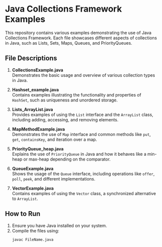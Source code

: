 # Java Collections Framework Examples

This repository contains various examples demonstrating the use of Java Collections Framework. Each file showcases different aspects of collections in Java, such as Lists, Sets, Maps, Queues, and PriorityQueues.

## File Descriptions

1. **CollectionsExample.java**  
   Demonstrates the basic usage and overview of various collection types in Java.

2. **Hashset_example.java**  
   Contains examples illustrating the functionality and properties of `HashSet`, such as uniqueness and unordered storage.

3. **Lists_ArrayList.java**  
   Provides examples of using the `List` interface and the `ArrayList` class, including adding, accessing, and removing elements.

4. **MapMethodExample.java**  
   Demonstrates the use of `Map` interface and common methods like `put`, `get`, `containsKey`, and iteration over a map.

5. **PriorityQueue_heap.java**  
   Explains the use of `PriorityQueue` in Java and how it behaves like a min-heap or max-heap depending on the comparator.

6. **QueueExample.java**  
   Shows the usage of the `Queue` interface, including operations like `offer`, `poll`, `peek`, and different implementations.

7. **VectorExample.java**  
   Contains examples of using the `Vector` class, a synchronized alternative to `ArrayList`.

## How to Run

1. Ensure you have Java installed on your system.
2. Compile the files using:
   ```bash
   javac FileName.java
